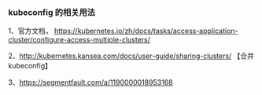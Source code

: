 ### kubeconfig 的相关用法
1、官方文档， https://kubernetes.io/zh/docs/tasks/access-application-cluster/configure-access-multiple-clusters/ 

2、http://kubernetes.kansea.com/docs/user-guide/sharing-clusters/ 【合并 kubeconfig】

3、https://segmentfault.com/a/1190000018953168

